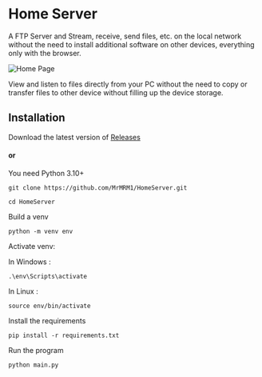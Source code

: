 # Home Server
A FTP Server and Stream, receive, send files, etc. on the local network without the need to install additional software on other devices, everything only with the browser.

![Home Page](https://user-images.githubusercontent.com/61387127/175530043-ae9e02c6-aef6-4520-8c11-bc974b61024f.jpeg)

View and listen to files directly from your PC without the need to copy or transfer files to other device without filling up the device storage.

## Installation
Download the latest version of [Releases](https://github.com/MrMRM1/HomeServer/releases)

#### or

You need Python 3.10+ 
```
git clone https://github.com/MrMRM1/HomeServer.git
```
```
cd HomeServer
```
Build a venv
```
python -m venv env
```
Activate venv:

In Windows :

```
.\env\Scripts\activate
```

In Linux :
```
source env/bin/activate
```
Install the requirements
```
pip install -r requirements.txt
```
Run the program
```
python main.py
```

